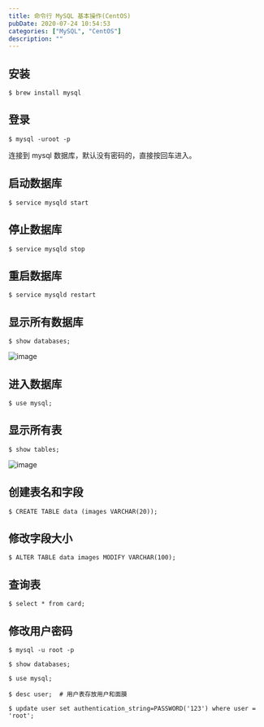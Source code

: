 ```yaml
---
title: 命令行 MySQL 基本操作(CentOS)
pubDate: 2020-07-24 10:54:53
categories: ["MySQL", "CentOS"]
description: ""
---
```


## 安装

```
$ brew install mysql
```

## 登录

```
$ mysql -uroot -p
```

连接到 mysql 数据库，默认没有密码的，直接按回车进入。

## 启动数据库

```
$ service mysqld start
```

## 停止数据库

```
$ service mysqld stop
```

## 重启数据库

```
$ service mysqld restart 
```

## 显示所有数据库

```
$ show databases;
```

![image](https://user-images.githubusercontent.com/16217324/88373512-8e237e00-cdca-11ea-9f5f-a97a5cd0aef4.png)

## 进入数据库

```
$ use mysql;
```

## 显示所有表

```
$ show tables;
```

![image](https://user-images.githubusercontent.com/16217324/88373543-9b406d00-cdca-11ea-83ab-dc217892ffd7.png)

## 创建表名和字段

```
$ CREATE TABLE data (images VARCHAR(20));
```

## 修改字段大小

```
$ ALTER TABLE data images MODIFY VARCHAR(100);
```

## 查询表

```
$ select * from card;
```

## 修改用户密码

```
$ mysql -u root -p

$ show databases;

$ use mysql;

$ desc user;  # 用户表存放用户和面膜

$ update user set authentication_string=PASSWORD('123') where user = 'root';
```
